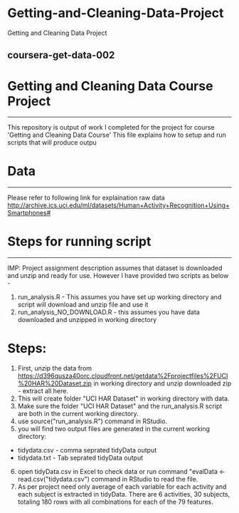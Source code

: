 Getting-and-Cleaning-Data-Project
=================================

Getting and Cleaning Data Project
## coursera-get-data-002

# Getting and Cleaning Data Course Project
-----------------------------------------
This repository is output of work I completed for the project for course 'Getting and Cleaning Data Course'
This file explains how to setup and run scripts that will produce outpu

# Data
-----
Please refer to following link for explaination raw data
http://archive.ics.uci.edu/ml/datasets/Human+Activity+Recognition+Using+Smartphones#


# Steps for running script
-----------------------

IMP: Project assignment description assumes that dataset is downloaded and unzip and ready for use. However I have provided two scripts as below -
1. run_analysis.R - This assumes you have set up working directory and script will download and unzip file and use it
2. run_analysis_NO_DOWNLOAD.R - this assumes you have data downloaded and unzipped in working directory

# Steps:

1. First, unzip the data from https://d396qusza40orc.cloudfront.net/getdata%2Fprojectfiles%2FUCI%20HAR%20Dataset.zip in working directory and unzip downloaded zip - extract all here.
2. This will create folder "UCI HAR Dataset" in working directory with data. 
3. Make sure the folder "UCI HAR Dataset" and the run_analysis.R script are both in the current working directory.
4. use source("run_analysis.R") command in RStudio.
5. you will find two output files are generated in the current working directory:
 - tidydata.csv - comma seprated tidyData output
 - tidydata.txt - Tab seprated tidyData output
6.  open tidyData.csv in Excel to check data or run command  "evalData <- read.csv("tidydata.csv") command in RStudio to read the file. 
7. As per project need only average of each variable for each activity and each subject is extracted in tidyData. There are 6 activities, 30 subjects, totaling 180 rows with all combinations for each of the 79 features.

